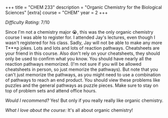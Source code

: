 +++
title = "CHEM 233"
description = "Organic Chemistry for the Biological Sciences"
[extra]
course = "CHEM"
year = 2
+++

*Difficulty Rating:* 7/10

Since I'm not a chemistry major 😭, this was the only organic chemistry course I was able to register for. I attended Jay's lectures, even though I wasn't registered for his class. Sadly, Jay will not be able to make any more T***p jokes. Lots and lots and lots of reaction pathways. Cheatsheets are your friend in this course. Also don't rely on your cheatsheets, they should only be used to confirm what you know. You should have nearly all the reaction pathways memorized. (I'm not sure if you will be allowed cheatsheets in person, so just memorize the pathways). But note that you can't just memorize the pathways, as you might need to use a combination of pathways to reach an end product. You should view these problems like puzzles and the general pathways as puzzle pieces. Make sure to stay on top of problem sets and attend office hours.

*Would I recommend?* Yes! But only if you really really like organic chemistry.

*What I love about the course:* It's all about organic chemistry! 
